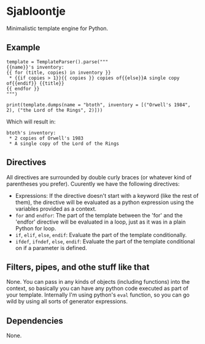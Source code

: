 # Sjabloontje
Minimalistic template engine for Python.

## Example

```
template = TemplateParser().parse("""
{{name}}'s inventory:
{{ for (title, copies) in inventory }}
 * {{if copies > 1}}{{ copies }} copies of{{else}}A single copy of{{endif}} {{title}}
{{ endfor }}
""")

print(template.dumps(name = "btoth", inventory = [("Orwell's 1984", 2), ("the Lord of the Rings", 2)]))
```

Which will result in:
```
btoth's inventory:
 * 2 copies of Orwell's 1983
 * A single copy of the Lord of the Rings
```

## Directives

All directives are surrounded by double curly braces (or whatever kind of parentheses you prefer). Cuurently we have the following directives:
  * Expressions: If the directive doesn't start with a keyword (like the rest of them), the directive will be evaluated as a python expression using the variables provided as a context.
  * `for` and `endfor`: The part of the template between the 'for' and the 'endfor' directive will be evaluated in a loop, just as it was in a plain Python for loop.
  * `if`, `elif`, `else`, `endif`: Evaluate the part of the template conditionally.
  * `ifdef`, `ifndef`, `else`, `endif`: Evaluate the part of the template conditional on if a parameter is defined.

## Filters, pipes, and othe stuff like that

None. You can pass in any kinds of objects (including functions) into the context, so basically you can have any python code executed as part of your template. Internally I'm using python's `eval` function, so you can go wild by using all sorts of generator expressions. 

## Dependencies
None.
